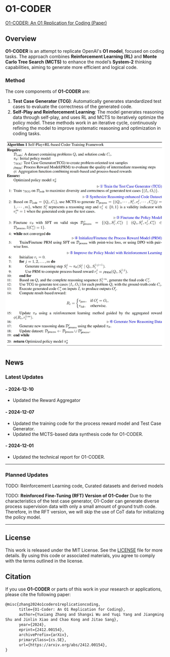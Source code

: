 # O1-CODER
[O1-CODER: An O1 Replication for Coding (Paper)](https://arxiv.org/abs/2412.00154)

## Overview

**O1-CODER** is an attempt to replicate OpenAI's **O1 model**, focused on coding tasks. The approach combines **Reinforcement Learning (RL)** and **Monte Carlo Tree Search (MCTS)** to enhance the model’s **System-2** thinking capabilities, aiming to generate more efficient and logical code.

### Method

The core components of **O1-CODER** are:

1. **Test Case Generator (TCG)**: Automatically generates standardized test cases to evaluate the correctness of the generated code.
2. **Self-Play and Reinforcement Learning**: The model generates reasoning data through self-play, and uses RL and MCTS to iteratively optimize the policy model.
These methods work in an iterative cycle, continuously refining the model to improve systematic reasoning and optimization in coding tasks.

<div align="center">
  <img src="assets/algo.jpeg" width="600" />
</div>

## News

### Latest Updates
#### - 2024-12-10
- Updated the Reward Aggregator

#### - 2024-12-07
- Updated the training code for the process reward model and Test Case Generator.
- Updated the MCTS-based data synthesis code for O1-CODER.

#### - 2024-12-01
- Updated the technical report for O1-CODER.

---

### Planned Updates

TODO: Reinforcement Learning code, Curated datasets and derived models

TODO: **Reinforced Fine-Tuning (RFT) Version of O1-Coder** Due to the characteristics of the test case generator, O1-Coder can generate diverse process supervision data with only a small amount of ground truth code. Therefore, in the RFT version, we will skip the use of CoT data for initializing the policy model.

---

## License

This work is released under the MIT License. See the [LICENSE](./LICENSE) file for more details. By using this code or associated materials, you agree to comply with the terms outlined in the license.


## Citation

If you use **O1-CODER** or parts of this work in your research or applications, please cite the following paper:
```
@misc{zhang2024o1codero1replicationcoding,
      title={O1-Coder: An O1 Replication for Coding}, 
      author={Yuxiang Zhang and Shangxi Wu and Yuqi Yang and Jiangming Shu and Jinlin Xiao and Chao Kong and Jitao Sang},
      year={2024},
      eprint={2412.00154},
      archivePrefix={arXiv},
      primaryClass={cs.SE},
      url={https://arxiv.org/abs/2412.00154}, 
}
```
